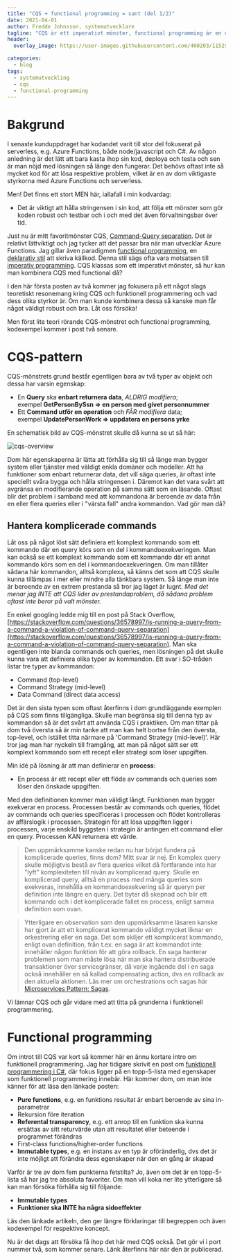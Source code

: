 ```yaml
---
title: "CQS + functional programming = sant (del 1/2)"
date: 2021-04-01
author: Fredde Johnsson, systemutvecklare
tagline: "CQS är ett imperativt mönster, functional programming är en deklarativ paradigm, kan man ändå kombinerar dom?"
header:
  overlay_image: https://user-images.githubusercontent.com/460203/115292819-c3d97580-a156-11eb-972c-d0dad4361b75.jpg

categories:
  - blog
tags:
  - systemutveckling
  - cqs
  - functional-programming
---
```

# Bakgrund
I senaste kunduppdraget har kodandet varit till stor del fokuserat på serverless, e.g. Azure Functions, både node/javascript och C#. Av någon anledning är det lätt att bara kasta ihop sin kod, deploya och testa och sen är man nöjd med lösningen så länge den fungerar. Det behövs oftast inte så mycket kod för att lösa respektive problem, vilket är en av dom viktigaste styrkorna med Azure Functions och serverless. 

Men! Det finns ett stort MEN här, iallafall i min kodvardag: 
- Det är viktigt att hålla stringensen i sin kod, att följa ett mönster som gör koden robust och testbar och i och med det även förvaltningsbar över tid. 

Just nu är mitt favoritmönster CQS, [Command-Query separation](https://en.wikipedia.org/wiki/Command%E2%80%93query_separation). Det är relativt lättviktigt och jag tycker att det passar bra när man utvecklar Azure Functions. Jag gillar även paradigmen [functional programming](https://en.wikipedia.org/wiki/Functional_programming), en [deklarativ stil](https://en.wikipedia.org/wiki/Declarative_programming) att skriva källkod. Denna stil sägs ofta vara motsatsen till [imperativ programming](https://en.wikipedia.org/wiki/Imperative_programming). CQS klassas som ett imperativt mönster, så hur kan man kombinera CQS med functional då? 

I den här första posten av två kommer jag fokusera på ett något slags teoretiskt resonemang kring CQS och funktionell programmering och vad dess olika styrkor är. Om man kunde kombinera dessa så kanske man får något väldigt robust och bra. Låt oss försöka! 

Men först lite teori rörande CQS-mönstret och functional programming, kodexempel kommer i post två senare.

# CQS-pattern
CQS-mönstrets grund består egentligen bara av två typer av objekt och dessa har varsin egenskap:
- En **Query** ska **enbart returnera data**, *ALDRIG modifiera*; <br>exempel **GetPersonBySsn => en person med givet personnummer**
- Ett **Command utför en operation** och *FÅR modifiera* data; <br>exempel **UpdatePersonWork => uppdatera en persons yrke**

En schematisk bild av CQS-mönstret skulle då kunna se ut så här:

![cqs-overview](https://user-images.githubusercontent.com/460203/115136703-dbfba880-a021-11eb-9ed4-e29a0ebacfcb.png)

Dom här egenskaperna är lätta att förhålla sig till så länge man bygger system eller tjänster med väldigt enkla domäner och modeller. Att ha funktioner som enbart returnerar data, det vill säga queries, är oftast inte speciellt svåra bygga och hålla stringensen i. Däremot kan det vara svårt att avgränsa en modifierande operation på samma sätt som en läsande. Oftast blir det problem i samband med att kommandona är beroende av data från en eller flera queries eller i "värsta fall" andra kommandon. Vad gör man då? 

## Hantera komplicerade commands
Låt oss på något löst sätt definiera ett komplext kommando som ett kommando där en query körs som en del i kommandoexekveringen. Man kan också se ett komplext kommando som ett kommando där ett annat kommando körs som en del i kommandoexekveringen. Om man tillåter sådana här kommandon, alltså komplexa, så känns det som att CQS skulle kunna tillämpas i mer eller mindre alla tänkbara system. Så länge man inte är beroende av en extrem prestanda så tror jag läget är lugnt. *Med det menar jag INTE att CQS lider av prestandaproblem, då sådana problem oftast inte beror på valt mönster.*

En enkel googling ledde mig till en post på Stack Overflow, [https://stackoverflow.com/questions/36578997/is-running-a-query-from-a-command-a-violation-of-command-query-separation](https://stackoverflow.com/questions/36578997/is-running-a-query-from-a-command-a-violation-of-command-query-separation). Man ska egentligen inte blanda commands och queries, men lösningen på det skulle kunna vara att definiera olika typer av kommandon. Ett svar i SO-tråden listar tre typer av kommandon:
- Command (top-level)
- Command Strategy (mid-level)
- Data Command (direct data access)

Det är den sista typen som oftast återfinns i dom grundläggande exemplen på CQS som finns tillgängliga. Skulle man begränsa sig till denna typ av kommandon så är det svårt att använda CQS i praktiken. Om man tittar på dom två översta så är min tanke att man kan helt bortse från den översta, top-level, och istället titta närmare på 'Command Strategy (mid-level)'. Här tror jag man har nyckeln till framgång, att man på något sätt ser ett komplext kommando som ett recept eller strategi som löser uppgiften. 

Min idé på lösning är att man definierar en **process**:
- En process är ett recept eller ett flöde av commands och queries som löser den önskade uppgiften.

Med den definitionen kommer man väldigt långt. Funktionen man bygger exekverar en process. Processen består av commands och queries, flödet av commands och queries specificeras i processen och flödet kontrolleras av affärslogik i processen. Strategin för att lösa uppgiften ligger i processen, varje enskild byggsten i strategin är antingen ett command eller en query. Processen KAN returnera ett värde.

> Den uppmärksamme kanske redan nu har börjat fundera på komplicerade queries, finns dom? Mitt svar är nej. En komplex query skulle möjligtvis bestå av flera queries vilket då fortfarande inte har "lyft" komplexiteten till nivån av komplicerad query. Skulle en komplicerad query, alltså en process med många queries som exekveras, innehålla en kommandoexekvering så är queryn per definition inte längre en query. Det byter då skepnad och blir ett kommando och i det komplicerade fallet en process, enligt samma definition som ovan.

> Ytterligare en observation som den uppmärksamme läsaren kanske har gjort är att ett komplicerat kommando väldigt mycket liknar en orkestrering eller en saga. Det som skiljer ett komplicerat kommando, enligt ovan definition, från t.ex. en saga är att kommandot inte innehåller någon funktion för att göra rollback. En saga hanterar problemen som man måste lösa när man ska hantera distribuerade transaktioner över servicegränser, då varje ingående del i en saga också innehåller en så kallad compensating action, dvs en rollback av den aktuella aktionen. Läs mer om orchestrations och sagas här [Microservices Pattern: Sagas](https://microservices.io/patterns/data/saga.html).

Vi lämnar CQS och går vidare med att titta på grunderna i funktionell programmering.

# Functional programming
Om introt till CQS var kort så kommer här en ännu kortare intro om funktionell programmering. Jag har tidigare skrivit en post om [funktionell programmering i C#](http://blog.headlight.se/funktionell-programmering-med-csharp/), där fokus ligger på en topp-5-lista med egenskaper som funktionell programmering innebär. Här kommer dom, om man inte känner för att läsa den länkade posten:
- **Pure functions**, e.g. en funktions resultat är enbart beroende av sina in-parametrar
- Rekursion före iteration
- **Referental transparency**, e.g. ett anrop till en funktion ska kunna ersättas av sitt returvärde utan att resultatet eller beteende i programmet förändras
- First-class functions/higher-order functions
- **Immutable types**, e.g. en instans av en typ är oföränderlig, dvs det är inte möjligt att förändra dess egenskaper när den en gång är skapad

Varför är tre av dom fem punkterna fetstilta? Jo, även om det är en topp-5-lista så har jag tre absoluta favoriter. Om man vill koka ner lite ytterligare så kan man försöka förhålla sig till följande:
- **Immutable types**
- **Funktioner ska INTE ha några sidoeffekter**

Läs den länkade artikeln, den ger längre förklaringar till begreppen och även kodexempel för respektive koncept.

Nu är det dags att försöka få ihop det här med CQS också. Det gör vi i port nummer två, som kommer senare. Länk återfinns här när den är publicerad.

